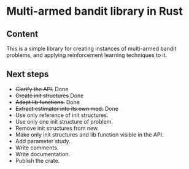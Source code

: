 # Multi-armed bandit library in Rust

## Content

This is a simple library for creating instances of multi-armed bandit problems,
and applying reinforcement learning techniques to it.

## Next steps

* ~~Clarify the API.~~ Done
* ~~Create init structures~~ Done
* ~~Adapt lib functions.~~ Done
* ~~Extract estimator into its own mod.~~ Done
* Use only reference of init structures.
* Use only one init structure of problem.
* Remove init structures from new.
* Make only init structures and lib function visible in the API.
* Add parameter study.
* Write comments.
* Write documentation.
* Publish the crate.
